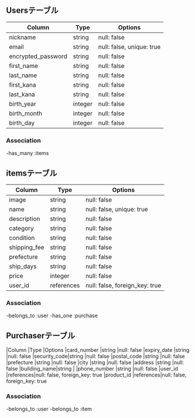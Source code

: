 ## Usersテーブル

|Column             |Type         |Options                  |
|-------------------|-------------|-------------------------|
|nickname           |string       |null: false              |
|email              |string       |null: false, unique: true|
|encrypted_password |string       |null: false              |
|first_name         |string       |null: false| 
|last_name          |string       |null: false|
|first_kana         |string       |null: false| 
|last_kana          |string       |null: false|
|birth_year         |integer      |null: false|
|birth_month        |integer      |null: false|
|birth_day          |integer      |null: false|


### Association
-has_many :items


## itemsテーブル

|Column             |Type         |Options                  |
|-------------------|-------------|-------------------------|
|image              |string       |null: false              |
|name               |string       |null: false, unique: true|
|description        |string       |null: false              |
|category           |string       |null: false| 
|condition          |string       |null: false|
|shipping_fee       |string	      |null: false|
|prefecture         |string	      |null: false|
|ship_days          |string	      |null: false|
|price              |integer	    |null: false|
|user_id            |references	  |null: false, foreign_key: true|



### Association
-belongs_to :user
-has_one :purchase

## Purchaserテーブル

|Column	      |Type	     |Options
|card_number	|string	   |null: false
|expiry_date	|string	   |null: false
|security_code|string	   |null: false
|postal_code	|string	   |null: false
|prefecture	  |string	   |null: false
|city	        |string	   |null: false
|address	    |string	   |null: false
|building_name|string	   |
|phone_number	|string	   |null: false
|user_id	    |references|null: false, foreign_key: true
|product_id	  |references|null: false, foreign_key: true


### Association

-belongs_to :user
-belongs_to :item

